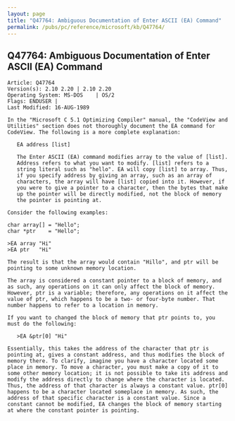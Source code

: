 ```yaml
---
layout: page
title: "Q47764: Ambiguous Documentation of Enter ASCII (EA) Command"
permalink: /pubs/pc/reference/microsoft/kb/Q47764/
---
```


## Q47764: Ambiguous Documentation of Enter ASCII (EA) Command

	Article: Q47764
	Version(s): 2.10 2.20 | 2.10 2.20
	Operating System: MS-DOS    | OS/2
	Flags: ENDUSER |
	Last Modified: 16-AUG-1989
	
	In the "Microsoft C 5.1 Optimizing Compiler" manual, the "CodeView and
	Utilities" section does not thoroughly document the EA command for
	CodeView. The following is a more complete explanation:
	
	   EA address [list]
	
	   The Enter ASCII (EA) command modifies array to the value of [list].
	   Address refers to what you want to modify. [list] refers to a
	   string literal such as "hello". EA will copy [list] to array. Thus,
	   if you specify address by giving an array, such as an array of
	   characters, the array will have [list] copied into it. However, if
	   you were to give a pointer to a character, then the bytes that make
	   up the pointer will be directly modified, not the block of memory
	   the pointer is pointing at.
	
	Consider the following examples:
	
	char array[] = "Hello";
	char *ptr    = "Hello";
	
	>EA array "Hi"
	>EA ptr   "Hi"
	
	The result is that the array would contain "Hillo", and ptr will be
	pointing to some unknown memory location.
	
	The array is considered a constant pointer to a block of memory, and
	as such, any operations on it can only affect the block of memory.
	However, ptr is a variable; therefore, any operations on it affect the
	value of ptr, which happens to be a two- or four-byte number. That
	number happens to refer to a location in memory.
	
	If you want to changed the block of memory that ptr points to, you
	must do the following:
	
	   >EA &ptr[0] "Hi"
	
	Essentially, this takes the address of the character that ptr is
	pointing at, gives a constant address, and thus modifies the block of
	memory there. To clarify, imagine you have a character located some
	place in memory. To move a character, you must make a copy of it to
	some other memory location; it is not possible to take its address and
	modify the address directly to change where the character is located.
	Thus, the address of that character is always a constant value. ptr[0]
	happens to be a character located someplace in memory. As such, the
	address of that specific character is a constant value. Since a
	constant cannot be modified, EA changes the block of memory starting
	at where the constant pointer is pointing.
